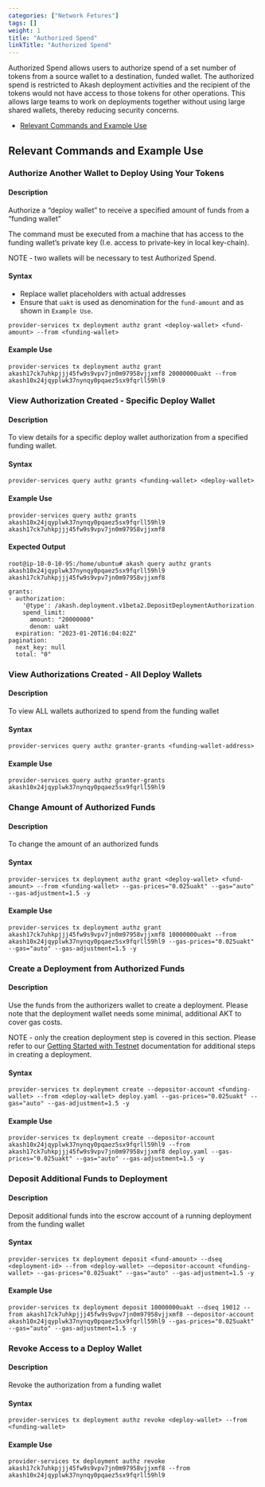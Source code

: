 ```yaml
---
categories: ["Network Fetures"]
tags: []
weight: 1
title: "Authorized Spend"
linkTitle: "Authorized Spend"
---
```


Authorized Spend allows users to authorize spend of a set number of tokens from a source wallet to a destination, funded wallet.  The authorized spend is restricted to Akash deployment activities and  the recipient of the tokens would not have access to those tokens for other operations. This allows large teams to work on deployments together without using large shared wallets, thereby reducing security concerns.

* [Relevant Commands and Example Use](#relevant-commands-and-example-use)


## Relevant Commands and Example Use

### Authorize Another Wallet to Deploy Using Your Tokens

#### **Description**

Authorize a “deploy wallet” to receive a specified amount of funds from a “funding wallet”

The command must be executed from a machine that has access to the funding wallet’s private key (I.e. access to private-key in local key-chain).

NOTE - two wallets will be necessary to test Authorized Spend.

#### **Syntax**

* Replace wallet placeholders with actual addresses
* Ensure that `uakt` is used as denomination for the `fund-amount` and as shown in `Example Use`.

```
provider-services tx deployment authz grant <deploy-wallet> <fund-amount> --from <funding-wallet>
```

#### Example Use

```
provider-services tx deployment authz grant akash17ck7uhkpjjj45fw9s9vpv7jn0m97958vjjxmf8 20000000uakt --from akash10x24jqyplwk37nynqy0pqaez5sx9fqrll59hl9
```

### View Authorization Created - Specific Deploy Wallet

#### **Description**

To view details for a specific deploy wallet authorization from a specified funding wallet.

#### **Syntax**

```
provider-services query authz grants <funding-wallet> <deploy-wallet>
```

#### **Example Use**

```
provider-services query authz grants akash10x24jqyplwk37nynqy0pqaez5sx9fqrll59hl9 akash17ck7uhkpjjj45fw9s9vpv7jn0m97958vjjxmf8
```

#### **Expected Output**

```
root@ip-10-0-10-95:/home/ubuntu# akash query authz grants akash10x24jqyplwk37nynqy0pqaez5sx9fqrll59hl9 akash17ck7uhkpjjj45fw9s9vpv7jn0m97958vjjxmf8

grants:
- authorization:
    '@type': /akash.deployment.v1beta2.DepositDeploymentAuthorization
    spend_limit:
      amount: "20000000"
      denom: uakt
  expiration: "2023-01-20T16:04:02Z"
pagination:
  next_key: null
  total: "0"
```

### View Authorizations Created - All Deploy Wallets

#### **Description**

To view ALL wallets authorized to spend from the funding wallet

#### **Syntax**

```
provider-services query authz granter-grants <funding-wallet-address>
```

#### **Example Use**

```
provider-services query authz granter-grants akash10x24jqyplwk37nynqy0pqaez5sx9fqrll59hl9
```

### Change Amount of Authorized Funds

#### **Description**

To change the amount of an authorized funds

#### **Syntax**

```
provider-services tx deployment authz grant <deploy-wallet> <fund-amount> --from <funding-wallet> --gas-prices="0.025uakt" --gas="auto" --gas-adjustment=1.5 -y
```

#### **Example Use**

```
provider-services tx deployment authz grant akash17ck7uhkpjjj45fw9s9vpv7jn0m97958vjjxmf8 10000000uakt --from akash10x24jqyplwk37nynqy0pqaez5sx9fqrll59hl9 --gas-prices="0.025uakt" --gas="auto" --gas-adjustment=1.5 -y
```

### Create a Deployment from Authorized Funds

#### **Description**

Use the funds from the authorizers wallet to create a deployment. Please note that the deployment wallet needs some minimal, additional AKT to cover gas costs.

NOTE - only the creation deployment step is covered in this section.  Please refer to our [Getting Started with Testnet](broken-reference) documentation for additional steps in creating a deployment.

#### **Syntax**

```
provider-services tx deployment create --depositor-account <funding-wallet> --from <deploy-wallet> deploy.yaml --gas-prices="0.025uakt" --gas="auto" --gas-adjustment=1.5 -y 
```

#### **Example Use**

```
provider-services tx deployment create --depositor-account akash10x24jqyplwk37nynqy0pqaez5sx9fqrll59hl9 --from akash17ck7uhkpjjj45fw9s9vpv7jn0m97958vjjxmf8 deploy.yaml --gas-prices="0.025uakt" --gas="auto" --gas-adjustment=1.5 -y
```

### **Deposit Additional Funds to Deployment**

#### **Description**

Deposit additional funds into the escrow account of a running deployment from the funding wallet

#### **Syntax**

```
provider-services tx deployment deposit <fund-amount> --dseq <deployment-id> --from <deploy-wallet> -–depositor-account <funding-wallet> --gas-prices="0.025uakt" --gas="auto" --gas-adjustment=1.5 -y
```

#### **Example Use**

```
provider-services tx deployment deposit 10000000uakt --dseq 19012 --from akash17ck7uhkpjjj45fw9s9vpv7jn0m97958vjjxmf8 --depositor-account akash10x24jqyplwk37nynqy0pqaez5sx9fqrll59hl9 --gas-prices="0.025uakt" --gas="auto" --gas-adjustment=1.5 -y
```

### Revoke Access to a Deploy Wallet

#### **Description**

Revoke the authorization from a funding wallet

#### **Syntax**

```
provider-services tx deployment authz revoke <deploy-wallet> --from <funding-wallet>
```

#### **Example Use**

```
provider-services tx deployment authz revoke akash17ck7uhkpjjj45fw9s9vpv7jn0m97958vjjxmf8 --from akash10x24jqyplwk37nynqy0pqaez5sx9fqrll59hl9
```